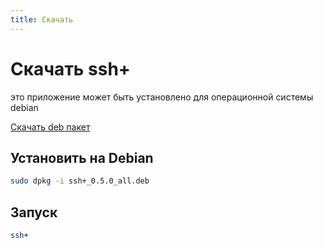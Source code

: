 ```yaml
---
title: Скачать
---
```


# Скачать ssh+

это приложение может быть установлено для операционной системы debian

[Скачать deb пакет](https://share.ue.internxt.com/d/sh/file/e1cba080-235b-4bb1-a2ae-af0198296552/10cbbfe1b08d036861a1c56e0448f9bf8761a3e42fd036053ea96a69bc9e66e7)

## Установить на Debian

```bash
sudo dpkg -i ssh+_0.5.0_all.deb
```

## Запуск

```bash
ssh+
```

